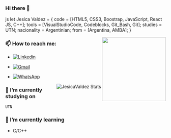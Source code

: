 

### Hi there 👋

js
 let Jesica Valdez = {
     code = [HTML5, CSS3, Boostrap, JavaScript, React JS, C++];
     tools = [VisualStudioCode, Codeblocks, Git_Bash, Git];
     studies = UTN;
     nacionality = Argentinian;
     from = [Argentina, AMBA];
 }


<img align= "right" width= "200px" src= "https://pa1.narvii.com/6580/8098c6e9207376889eeb0532d9f5a0723c4d73f5_hq.gif"/>

### 📫 How to reach me:
- [![Linkedin](https://img.shields.io/badge/-LinkedIn-blue?style=flat&logo=Linkedin&logoColor=white)](www.linkedin.com/in/jesicavaldez/)
- [![Gmail](https://img.shields.io/badge/-Gmail-c14438?style=flat&logo=Gmail&logoColor=white)](mailto:jesica.valddez@gmail.com)
- [![WhatsApp](https://img.shields.io/badge/WhatsApp-+5491132379004-25D366?style=for-the-badge&logo=whatsapp&logoColor=whitelogo=whatsapp&style=flat&href=https://n9.cl/y7sws)](https://n9.cl/y7sws)


  <img align= "right" src="https://github-readme-stats.vercel.app/api?username=JesicaValdez&show_icons=true&theme=radical" alt="JesicaValdez Stats" />
</a>

### 🔭 I’m currently studying on 
``
 UTN
``
### 🌱 I’m currently learning 
- C/C++
